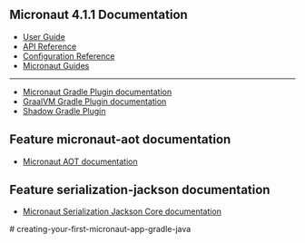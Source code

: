 ## Micronaut 4.1.1 Documentation

- [User Guide](https://docs.micronaut.io/4.1.1/guide/index.html)
- [API Reference](https://docs.micronaut.io/4.1.1/api/index.html)
- [Configuration Reference](https://docs.micronaut.io/4.1.1/guide/configurationreference.html)
- [Micronaut Guides](https://guides.micronaut.io/index.html)
---

- [Micronaut Gradle Plugin documentation](https://micronaut-projects.github.io/micronaut-gradle-plugin/latest/)
- [GraalVM Gradle Plugin documentation](https://graalvm.github.io/native-build-tools/latest/gradle-plugin.html)
- [Shadow Gradle Plugin](https://plugins.gradle.org/plugin/com.github.johnrengelman.shadow)
## Feature micronaut-aot documentation

- [Micronaut AOT documentation](https://micronaut-projects.github.io/micronaut-aot/latest/guide/)


## Feature serialization-jackson documentation

- [Micronaut Serialization Jackson Core documentation](https://micronaut-projects.github.io/micronaut-serialization/latest/guide/)


#   c r e a t i n g - y o u r - f i r s t - m i c r o n a u t - a p p - g r a d l e - j a v a  
 